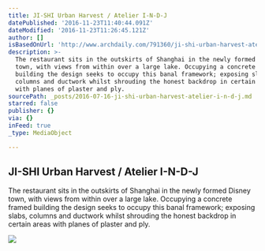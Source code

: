 ```yaml
---
title: JI-SHI Urban Harvest / Atelier I-N-D-J
datePublished: '2016-11-23T11:40:44.091Z'
dateModified: '2016-11-23T11:26:45.121Z'
author: []
isBasedOnUrl: 'http://www.archdaily.com/791360/ji-shi-urban-harvest-atelier-i-n-d-j'
description: >-
  The restaurant sits in the outskirts of Shanghai in the newly formed Disney
  town, with views from within over a large lake. Occupying a concrete framed
  building the design seeks to occupy this banal framework; exposing slabs,
  columns and ductwork whilst shrouding the honest backdrop in certain areas
  with planes of plaster and ply.
sourcePath: _posts/2016-07-16-ji-shi-urban-harvest-atelier-i-n-d-j.md
starred: false
publisher: {}
via: {}
inFeed: true
_type: MediaObject

---
```

<article style=""><h1>JI-SHI Urban Harvest / Atelier I-N-D-J</h1><p>The restaurant sits in the outskirts of Shanghai in the newly formed Disney town, with views from within over a large lake. Occupying a concrete framed building the design seeks to occupy this banal framework; exposing slabs, columns and ductwork whilst shrouding the honest backdrop in certain areas with planes of plaster and ply.</p><img src="http://images.adsttc.com/media/images/5787/0213/e58e/ce09/8e00/00e3/large_jpg/00_Portada_12.jpg?1468465674" /></article>
